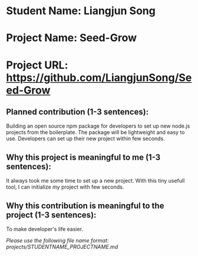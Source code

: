 # Student Name: Liangjun Song
# Project Name: Seed-Grow
# Project URL: https://github.com/LiangjunSong/Seed-Grow

## Planned contribution (1-3 sentences):
Building an open source npm package for developers to set up new node.js projects from the boilerplate. The package will be lightweight and easy to use. Developers can set up their new project within few seconds.

## Why this project is meaningful to me (1-3 sentences):
It always took me some time to set up a new project. With this tiny usefull tool, I can initialize my project with few seconds.

## Why this contribution is meaningful to the project (1-3 sentences):
To make developer's life easier.

*Please use the following file name format: projects/STUDENTNAME_PROJECTNAME.md*